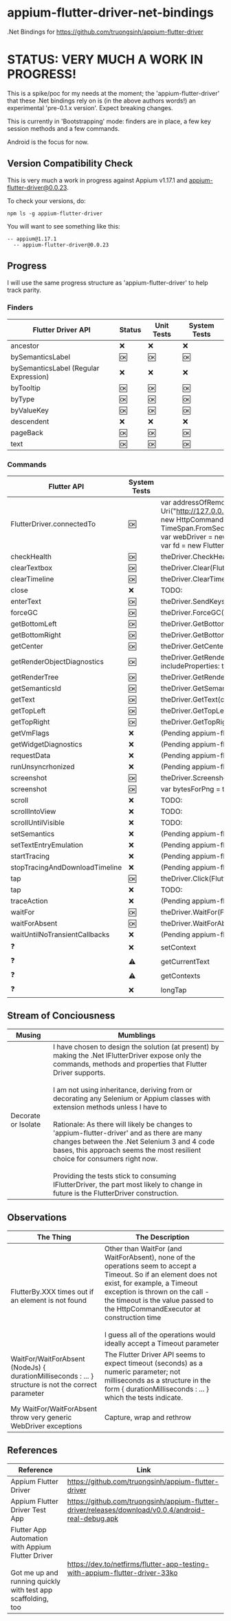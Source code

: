# appium-flutter-driver-net-bindings
.Net Bindings for https://github.com/truongsinh/appium-flutter-driver

# STATUS: VERY MUCH A WORK IN PROGRESS!
This is a spike/poc for my needs at the moment; the 'appium-flutter-driver' that these .Net bindings rely on is (in the above authors words!) an experimental 'pre-0.1.x version'. Expect breaking changes. 

This is currently in 'Bootstrapping' mode: finders are in place, a few key session methods and a few commands. 

Android is the focus for now. 

## Version Compatibility Check
This is very much a work in progress against Appium v1.17.1 and appium-flutter-driver@0.0.23. 

To check your versions, do:

```
npm ls -g appium-flutter-driver
```

You will want to see something like this:

```
-- appium@1.17.1
  -- appium-flutter-driver@0.0.23
```

## Progress
I will use the same progress structure as 'appium-flutter-driver' to help track parity. 

### Finders
| Flutter Driver API | Status | Unit Tests | System Tests |
| ------------------ | ------ | ---------- | ------------ |
| ancestor           |   :x:  | :x:        | :x:          |
| bySemanticsLabel   |   :ok: | :ok:       | :ok:          |
| bySemanticsLabel (Regular Expression)  |   :x:  | :x:        | :x:          |
| byTooltip          |   :ok: | :ok:       | :ok:          |
| byType             |   :ok: | :ok:       | :ok:          |
| byValueKey         |   :ok: | :ok:       | :ok:          |
| descendent         |   :x:  | :x:        | :x:          |
| pageBack           |   :ok: | :ok:       | :ok:          |
| text               |   :ok: | :ok:       | :ok:          |

### Commands
| Flutter API               | System Tests | WebDriver Example                                 | Scope   | 
| ------------------------- | ------------ | ------------------------------------------------- | ------- |
| FlutterDriver.connectedTo |   :ok:       | var addressOfRemoteServer = new Uri("http://127.0.0.1:4723/wd/hub");<br>var commandExecutor = new HttpCommandExecutor(addressOfRemoteServer, TimeSpan.FromSeconds(60));<br>var webDriver = new AndroidDriver<IWebElement>(commandExecutor, capabilities);<br>var fd = new FlutterDriver(webDriver, commandExecutor) | Session |
| checkHealth               |   :ok:       | theDriver.CheckHealth()                           | Session |
| clearTextbox              |   :ok:       | theDriver.Clear(FlutterBy)                                             | Session |
| clearTimeline             |   :ok:       | theDriver.ClearTimeline()                         | Session |
| close                     |   :x:        | TODO:                                             | Session |
| enterText                 |   :ok:       | theDriver.SendKeys(FlutterBy)                                             | Session |
| forceGC                   |   :ok:       | theDriver.ForceGC()                               | Session |
| getBottomLeft             |   :ok:        | theDriver.GetBottomLeft(FlutterBy.Text("theText"))                                            | Widget  |
| getBottomRight            |   :ok:       | theDriver.GetBottomRight(FlutterBy.Text("theText"))                                             | Widget  |
| getCenter                 |   :ok:        | theDriver.GetCenter(FlutterBy.Text("theText"))                                             | Widget  |
| getRenderObjectDiagnostics|   :ok:       | theDriver.GetRenderObjectDiagnostics(FlutterBy.ValueKey("counter"), includeProperties: true, subtreeDepth: 1)                                             | Widget  |
| getRenderTree             |   :ok:       | theDriver.GetRenderTree()                         | Session |
| getSemanticsId            |   :ok:       | theDriver.GetSemanticsId(FlutterBy.ValueKey("counter"))                                        | Widget  |
| getText                   |   :ok:       | theDriver.GetText(counterTextFinder)       | Widget  |
| getTopLeft                |   :ok:       | theDriver.GetTopLeft(FlutterBy.Text("theText"))                                             | Widget  |
| getTopRight               |   :ok:        | theDriver.GetTopRight(FlutterBy.Text("theText"))                                             | Widget  |
| getVmFlags                |   :x:        | (Pending appium-flutter-driver implementation)                                             | Session |
| getWidgetDiagnostics      |   :x:        | (Pending appium-flutter-driver implementation)                                            | Widget  |
| requestData               |   :x:        | (Pending appium-flutter-driver implementation)                                             | Session |
| runUnsyncrhonized         |   :x:        | (Pending appium-flutter-driver implementation)                                             | Session |
| screenshot                |   :ok:        | theDriver.Screenshot(thePath)                                             | Session |
| screenshot                |   :ok:        | var bytesForPng = theDriver.Screenshot()                                             | Session |
| scroll                    |   :x:        | TODO:                                             | Widget  |
| scrollIntoView            |   :x:        | TODO:                                             | Widget  |
| scrollUntilVisible        |   :x:        | TODO:                                             | Widget  |
| setSemantics              |   :x:        | (Pending appium-flutter-driver implementation)                                             | Session |
| setTextEntryEmulation     |   :x:        | (Pending appium-flutter-driver implementation)                                             | Session |
| startTracing              |   :x:        | (Pending appium-flutter-driver implementation)                                             | Session |
| stopTracingAndDownloadTimeline|   :x:    | (Pending appium-flutter-driver implementation)                                             | Session |
| tap                       |   :ok:       | theDriver.Click(FlutterBy by)                                             | Widget  |
| tap                       |   :x:        | TODO:                                             | Widget  |
| traceAction               |   :x:        | (Pending appium-flutter-driver implementation)                                             | Session |
| waitFor                   |   :ok:       | theDriver.WaitFor(FlutterBy.Text("something"))                                             | Widget  |
| waitForAbsent             |   :ok:       | theDriver.WaitForAbsent(FlutterBy.Text("something"))                                             | Widget  |
| waitUntilNoTransientCallbacks|   :x:     | (Pending appium-flutter-driver implementation)                                             | Widget  |
| :question:                |   :x:        | setContext                                        | Appium  |
| :question:                |   :warning:  | getCurrentText                                    | Appium  |
| :question:                |   :warning:  | getContexts                                       | Appium  |
| :question:                |   :x:        | longTap                                           | Widget  |

## Stream of Conciousness
| Musing | Mumblings |
| ------ | --------- |
| Decorate or Isolate | I have chosen to design the solution (at present) by making  the .Net IFlutterDriver expose only the commands, methods and properties that Flutter Driver supports. <br><br>I am not using inheritance, deriving from or decorating any Selenium or Appium classes with extension methods unless I have to<br><br>Rationale: As there will likely be changes to 'appium-flutter-driver' and as there are many changes between the .Net Selenium 3 and 4 code bases, this approach seems the most resilient choice for consumers right now. <br><br>Providing the tests stick to consuming IFlutterDriver, the part most likely to change in future is the FlutterDriver construction. |

## Observations
| The Thing | The Description |
| --------- | --------------- |
| FlutterBy.XXX times out if an element is not found | Other than WaitFor (and WaitForAbsent), none of the operations seem to accept a Timeout. So if an element does not exist, for example, a Timeout exception is thrown on the call - the timeout is the value passed to the HttpCommandExecutor at construction time<br><br>I guess all of the operations would ideally accept a Timeout parameter |
| WaitFor/WaitForAbsent (NodeJs) { durationMilliseconds : ... } structure is not the correct parameter | The Flutter Driver API seems to expect timeout (seconds) as a numeric parameter; not milliseconds as a structure in the form { durationMilliseconds : ... } which the tests indicate. |
| My WaitFor/WaitForAbsent throw very generic WebDriver exceptions | Capture, wrap and rethrow |

## References
| Reference | Link |
| --------- | ---- |
| Appium Flutter Driver | https://github.com/truongsinh/appium-flutter-driver | 
| Appium Flutter Driver Test App | https://github.com/truongsinh/appium-flutter-driver/releases/download/v0.0.4/android-real-debug.apk |
| Flutter App Automation with Appium Flutter Driver<br><br>Got me up and running quickly with test app scaffolding, too | https://dev.to/netfirms/flutter-app-testing-with-appium-flutter-driver-33ko |
